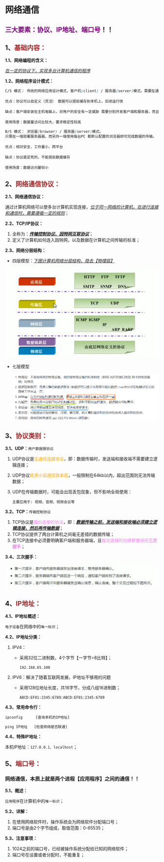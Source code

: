 # 网络通信

## <span style="color:purple">三大要素：协议、IP地址、端口号</span>！！ 

## 1、<span style="color:brown">基础内容：</span>

**1.1、网络编程的含义：**

<u>*在一定的协议下，实现多台计算机通信的程序*</u>

**1.2、网络程序设计模式：**

```scss
C/S 模式： 传统的网络应用设计模式，客户机(client) / 服务器(server)模式。需要在通讯两端各自部署客户机和服务器来完成数据传输 

优点：协议可以自定义（灵活） 数据可以提前缓存到本机上，后续运行快 

缺点：客户端安装在主机电脑上，对用户的安全有一定威胁 需要分别开发客户端和服务器，而且需要联合调试，工作量大 

使用场景：数据量访问比较大，要求稳定性较高
```

```scss
B/S 模式： 浏览器(browser) / 服务器(server)模式。
只需在一端部署服务器器，而另外一端使用每台PC 都默认配置的浏览器即可完成数据的传输。 

优点：相对安全、工作量小、跨平台 

缺点：协议是定死的，不能提前数据缓存

使用场景：数据访问量较小
```



## 2、<span style="color:brown">网络通信协议：</span>

**2.1、网络通信协议：**

通过计算机网络可以使多台计算机实现连接，<u>*位于同一网络的计算机，在进行连接和通信时，需要遵循一定的规则*</u>；

**2.2、TCP/IP协议：**

1. 全称为：<u>***传输控制协议、因特网互联协议***</u>；
2. 定义了计算机如何连入因特网，以及数据在计算机之间传输的标准；

**2.3、网络分层结构：**

- 四层模型：<u>*下图计算机网络分层结构，隐去【物理层】*</u>

<img src="https://raw.githubusercontent.com/root-bine/image/main/Typora-image/%E6%95%B0%E6%8D%AE%E4%BC%A0%E8%BE%93.png" style="zoom:80%;" />

- 七层模型

  <img src="https://raw.githubusercontent.com/root-bine/image/main/Typora-image/%E4%B8%83%E5%B1%82%E6%A8%A1%E5%9E%8B.png" alt="image-20221103103226453" style="zoom:80%;" />



## 3、<span style="color:brown">协议类别：</span>

**3.1、UDP：**`用户数据报协议`

1. UDP协议是<span style="color:orange">无通信连接协议</span>，即：数据传输时，发送端和接收端不需要建立逻辑连接；

2. UDP协议<span style="color:orange">耗资小且通信效率高</span>，一般限制在64kb以内，超出范围则无法传输数据；

3. UDP在传输数据时，可能会出现丢包现象，但不影响全局使用：

   ```apl
   主要应用于: 视频、音频、视频会议等
   ```

**3.2、TCP：**`传输控制协议`

1. TCP协议是<span style="color:violet">面向连接的协议</span>，即：<u>***数据传输之前，发送端和接收端必须建立逻辑连接，然后再传输数据***</u>；
2. TCP协议提供了两台计算机之间毫无差错的数据传输；
3. 在TCP连接中必须要明确客户端和服务器端，且<span style="color:violet">每次连接的创建都要经历**三次握手**</span>；

**3.4、三次握手：**

![](https://raw.githubusercontent.com/root-bine/image/main/Typora-image/%E4%B8%89%E6%AC%A1%E6%8F%A1%E6%89%8B.png)



## 4、<span style="color:brown">IP地址：</span>

**4.1、IP地址概述：**

`电子设备`在网络中的`唯一标识`；

**4.2、IP地址分类：**

1. IPV4：

   - 采用32位二进制数，4个字节【一字节=8比特】；

     ```apl
     192.168.65.100
     ```

2. IPV6：解决了随着互联网发展，IP地址不够用的问题

   - 采用128位地址长度，共16字节，分成八组16进制数；

     ```apl
     ABCD:EF01:2345:6789:ABCD:EF01:2345:6789
     ```

**4.3、常用命令行：**

```apl
ipconfig      [查询本机的IP地址]
```

```apl
ping IP地址   [检查网络是否联通]
```

**4.4、特殊IP地址：**

本机IP地址：`127.0.0.1、localhost`；



## 5、<span style="color:brown">端口号：</span>

### 网络通信，本质上就是两个进程【应用程序】之间的通信！！

**5.1、概述：**

`应用程序`在计算机中的`唯一标识`；

**5.2、详解：**

1. 在使用网络软件时，操作系统会为网络软件分配端口号；
2. 端口号是由2个字节组成，取值范围：0-65535；

**5.3、注意事项：**

1. 1024之前的端口号，已经被操作系统分配给已知的网络软件；
2. 端口号在设置或者分配时，不能重复；